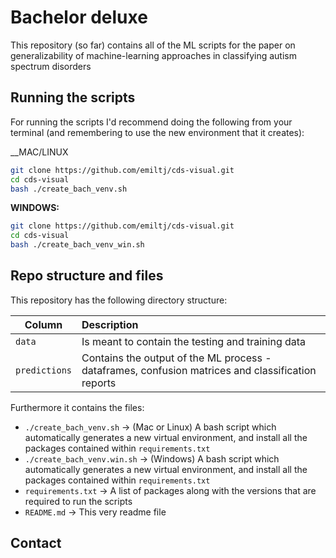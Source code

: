 # Bachelor deluxe
This repository (so far) contains all of the ML scripts for the paper on generalizability of machine-learning approaches in classifying autism spectrum disorders

## Running the scripts
For running the scripts I'd recommend doing the following from your terminal (and remembering to use the new environment that it creates):

__MAC/LINUX
```bash
git clone https://github.com/emiltj/cds-visual.git
cd cds-visual
bash ./create_bach_venv.sh
```
__WINDOWS:__
```bash
git clone https://github.com/emiltj/cds-visual.git
cd cds-visual
bash ./create_bach_venv_win.sh
```

## Repo structure and files
This repository has the following directory structure:

| Column | Description|
|--------|:-----------|
```data```| Is meant to contain the testing and training data
```predictions``` | Contains the output of the ML process - dataframes, confusion matrices and classification reports

Furthermore it contains the files:
- ```./create_bach_venv.sh``` -> (Mac or Linux) A bash script which automatically generates a new virtual environment, and install all the packages contained within ```requirements.txt```
- ```./create_bach_venv.win.sh``` -> (Windows) A bash script which automatically generates a new virtual environment, and install all the packages contained within ```requirements.txt```
- ```requirements.txt``` -> A list of packages along with the versions that are required to run the scripts
- ```README.md``` -> This very readme file

## Contact

